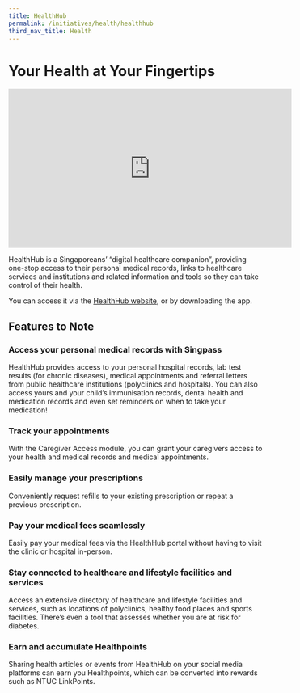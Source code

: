 ```yaml
---
title: HealthHub
permalink: /initiatives/health/healthhub
third_nav_title: Health
---
```

# Your Health at Your Fingertips
<iframe width="560" height="315" src="https://www.youtube.com/embed/CapIbLbLNaA" frameborder="0" allow="accelerometer; autoplay; clipboard-write; encrypted-media; gyroscope; picture-in-picture" allowfullscreen></iframe>

HealthHub is a Singaporeans’ “digital healthcare companion”, providing one-stop access to their personal medical records, links to healthcare services and institutions and related information and tools so they can take control of their health.  
  
You can access it via the <a href="https://www.healthhub.sg/" target="_blank">HealthHub website</a>, or by downloading the app.

## Features to Note

### Access your personal medical records with Singpass

HealthHub provides access to your personal hospital records, lab test results (for chronic diseases), medical appointments and referral letters from public healthcare institutions (polyclinics and hospitals). You can also access yours and your child’s immunisation records, dental health and medication records and even set reminders on when to take your medication!

### Track your appointments

With the Caregiver Access module, you can grant your caregivers access to your health and medical records and medical appointments.

### Easily manage your prescriptions

Conveniently request refills to your existing prescription or repeat a previous prescription.

### Pay your medical fees seamlessly

Easily pay your medical fees via the HealthHub portal without having to visit the clinic or hospital in-person.

### Stay connected to healthcare and lifestyle facilities and services

Access an extensive directory of healthcare and lifestyle facilities and services, such as locations of polyclinics, healthy food places and sports facilities. There’s even a tool that assesses whether you are at risk for diabetes.

### Earn and accumulate Healthpoints

Sharing health articles or events from HealthHub on your social media platforms can earn you Healthpoints, which can be converted into rewards such as NTUC LinkPoints.